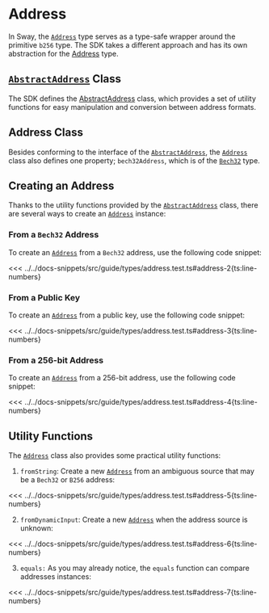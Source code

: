 # Address

In Sway, the [`Address`](../../api/Address/Address) type serves as a type-safe wrapper around the primitive `b256` type. The SDK takes a different approach and has its own abstraction for the [Address](../../api/Address/Address) type.

## [`AbstractAddress`](../../api/Interfaces/AbstractAddress) Class

The SDK defines the [AbstractAddress](../../api/Interfaces/AbstractAddress) class, which provides a set of utility functions for easy manipulation and conversion between address formats.

<!-- <<< ../../../packages/interfaces/src/index.md.ts#address-1{ts:line-numbers} -->

## Address Class

Besides conforming to the interface of the [`AbstractAddress`](../../api/Interfaces/AbstractAddress), the [`Address`](../../api/Address/Address) class also defines one property; `bech32Address`, which is of the [`Bech32`](./bech32) type.

<!-- <<< ../../../packages/address/src/address.ts#address-2{ts:line-numbers} -->

## Creating an Address

Thanks to the utility functions provided by the [`AbstractAddress`](../../api/Interfaces/AbstractAddress) class, there are several ways to create an [`Address`](../../api/Address/Address) instance:

### From a `Bech32` Address

To create an [`Address`](../../api/Address/Address) from a `Bech32` address, use the following code snippet:

<<< ../../docs-snippets/src/guide/types/address.test.ts#address-2{ts:line-numbers}

### From a Public Key

To create an [`Address`](../../api/Address/Address) from a public key, use the following code snippet:

<<< ../../docs-snippets/src/guide/types/address.test.ts#address-3{ts:line-numbers}

### From a 256-bit Address

To create an [`Address`](../../api/Address/Address) from a 256-bit address, use the following code snippet:

<<< ../../docs-snippets/src/guide/types/address.test.ts#address-4{ts:line-numbers}

## Utility Functions

The [`Address`](../../api/Address/Address) class also provides some practical utility functions:

1. `fromString`: Create a new [`Address`](../../api/Address/Address) from an ambiguous source that may be a `Bech32` or `B256` address:

<<< ../../docs-snippets/src/guide/types/address.test.ts#address-5{ts:line-numbers}

2. `fromDynamicInput`: Create a new [`Address`](../../api/Address/Address) when the address source is unknown:

<<< ../../docs-snippets/src/guide/types/address.test.ts#address-6{ts:line-numbers}

3. `equals:` As you may already notice, the `equals` function can compare addresses instances:

<<< ../../docs-snippets/src/guide/types/address.test.ts#address-7{ts:line-numbers}
